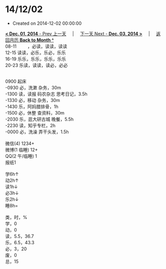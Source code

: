 # 14/12/02

- Created on 2014-12-02 00:00:00

[**< Dec. 01, 2014** - Prev 上一天](_archived/lifelogs/2014/12/d01.md) &nbsp; &nbsp; | &nbsp; &nbsp; [下一天 Next - **Dec. 03, 2014 >**](_archived/lifelogs/2014/12/d03.md) &nbsp; &nbsp; |  &nbsp; &nbsp; [返回月历 **Back to Month ^**](_archived/lifelogs/2014/12/index.md)
<br/>08-11         ，必读，读读，读读<br/>12-15 读读，必乐，乐必，乐乐<br/>16-19 乐乐，乐乐，乐乐，乐乐<br/>20-23 乐读，读读，读必，必必<div><br/></div>0900 起床<br/>-0930 必，洗漱 杂务，30m<br/>-1300 读，读报 码农杂志 思考日记，3.5h<br/>-1330 必，移动 杂务，30m<br/>-1430 乐，阿妈腊排骨，1h<br/>-1500 必，休整 查资料，30m<br/>-2030 乐，逛大研古城 晚餐，5.5h<br/>-2230 读，知乎专栏，2h<br/>-0000 必，洗澡 弄干头发，1.5h<div><br/></div>微信(4) 1234+<br/>微博(1 临睡) 12+<br/>QQ(2 午/临睡) 1<br/>报纸1<div><br/></div>学6h↑ <br/>动2h↑ <br/>读1h↓ <br/>必3h↓ <br/>乐2h↓ <br/>睡8h=<div><br/></div>类，时，%<br/>学，0<br/>动，0<br/>读，5.5，36.7<br/>乐，6.5，43.3<br/>必，3，20<br/>废，0<br/>总，15</div>
